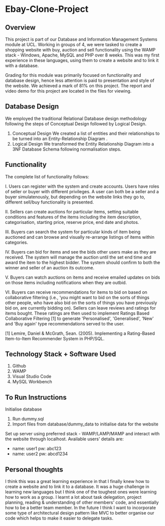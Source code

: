 # Ebay-Clone-Project

## Overview
This project is part of our Database and Information Management Systems module at UCL. Working in groups of 4, we were tasked to create a shopping website with buy, auction and sell functionality using the WAMP stack - Windows, Apache, MySQL and PHP over 8 weeks. This was my first experience in these languages, using them to create a website and to link it with a database. 

Grading for this module was primarily focused on functionality and database design, hence less attention is paid to presentation and style of the website. We achieved a mark of 81% on this project. The report and video demo for this project are located in the files for viewing.

## Database Design
We employed the traditional Relational Database design methodology following the steps of Conceptual Design followed by Logical Design.
1. Conceptual Design
We created a list of entities and their relationships to be turned into an Entity-Relationship Diagram .
2. Logical Design
We transformed the Entity Relationship Diagram into a 3NF Database Schema following normalisation steps.  

## Functionality
The complete list of functionality follows:
 	
I. Users can register with the system and create accounts. Users have roles of seller or buyer with different privileges.
A user can both be a seller and a buyer simulatenously, but depending on the website links they go to, different sell/buy functionality is presented. 

II. Sellers can create auctions for particular items, setting suitable conditions and features of the items including the item description, categorisation, starting price, reserve price, end date and photos.

III. Buyers can search the system for particular kinds of item being auctioned and can browse and visually re-arrange listings of items within categories.

IV. Buyers can bid for items and see the bids other users make as they are received. The system will manage the auction until the set end time and award the item to the highest bidder. The system should confirm to both the winner and seller of an auction its outcome.

V. Buyers can watch auctions on items and receive emailed updates on bids on those items including notifications when they are outbid.

VI. Buyers can receive recommendations for items to bid on based on collaborative filtering (i.e., ‘you might want to bid on the sorts of things other people, who have also bid on the sorts of things you have previously bid on, are currently bidding on).
Sellers can leave reviews and ratings for items bought. These ratings are then used to implement Ratings Based Collaborative Filtering [1] to generate 'Personalised', 'Generalised', 'New' and 'Buy again' type recommendations served to the user. 

[1] Lemire, Daniel & McGrath, Sean. (2005). Implementing a Rating-Based Item-to-Item Recommender System in PHP/SQL. 

## Technology Stack + Software Used
1. Github
2. WAMP 
3. Visual Studio Code
4. MySQL Workbench

## To Run Instructions
Initialise database
1. Run dummy.sql
2. Import files from database/dummy_data to initialise data for the website

Set up server using preferred stack - WAMP/LAMP/MAMP and interact with the website through localhost. Available users' details are:
- name: user1 pw: abc123
- name: user2 pw: abcd1234

## Personal thoughts 
I think this was a great learning experience in that I finally knew how to create a website and to link it to a database. It was a huge challenge in learning new languages but I think one of the toughest ones were learning how to work as a group. I learnt a lot about task delegation, project planning, reading & understanding of other members' code, and essentially how to be a better team member. In the future I think I want to incorporate some type of architectural design pattern like MVC to better organise our code which helps to make it easier to delegate tasks. 
